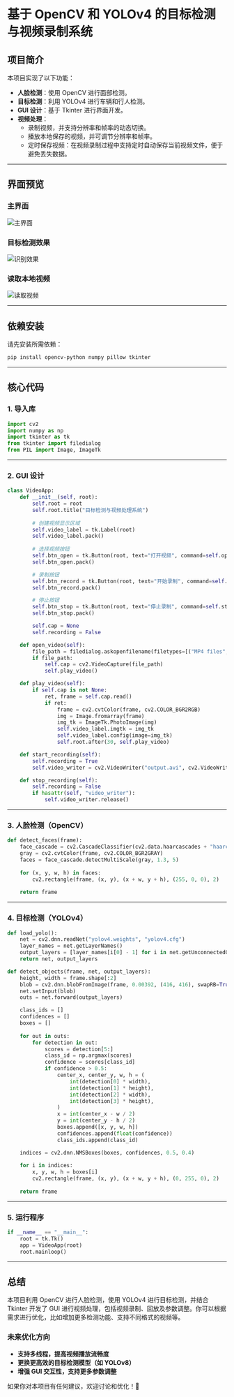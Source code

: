 # **基于 OpenCV 和 YOLOv4 的目标检测与视频录制系统**

## **项目简介**
本项目实现了以下功能：

- **人脸检测**：使用 OpenCV 进行面部检测。
- **目标检测**：利用 YOLOv4 进行车辆和行人检测。
- **GUI 设计**：基于 Tkinter 进行界面开发。
- **视频处理**：
  - 录制视频，并支持分辨率和帧率的动态切换。
  - 播放本地保存的视频，并可调节分辨率和帧率。
  - 定时保存视频：在视频录制过程中支持定时自动保存当前视频文件，便于避免丢失数据。


---

## **界面预览**
### **主界面**
![主界面](https://github.com/user-attachments/assets/6483c651-c072-4fac-9ad4-ad7ec83b80c8)

### **目标检测效果**
![识别效果](https://github.com/user-attachments/assets/14a9866a-d362-402f-91a6-23294244d693)

### **读取本地视频**
![读取视频](https://github.com/user-attachments/assets/04ae31dd-1379-4d95-9d04-389955ee225b)

---

## **依赖安装**
请先安装所需依赖：
```bash
pip install opencv-python numpy pillow tkinter
```

---

## **核心代码**

### **1. 导入库**
```python
import cv2
import numpy as np
import tkinter as tk
from tkinter import filedialog
from PIL import Image, ImageTk
```

---

### **2. GUI 设计**
```python
class VideoApp:
    def __init__(self, root):
        self.root = root
        self.root.title("目标检测与视频处理系统")
        
        # 创建视频显示区域
        self.video_label = tk.Label(root)
        self.video_label.pack()
        
        # 选择视频按钮
        self.btn_open = tk.Button(root, text="打开视频", command=self.open_video)
        self.btn_open.pack()

        # 录制按钮
        self.btn_record = tk.Button(root, text="开始录制", command=self.start_recording)
        self.btn_record.pack()

        # 停止按钮
        self.btn_stop = tk.Button(root, text="停止录制", command=self.stop_recording)
        self.btn_stop.pack()

        self.cap = None
        self.recording = False

    def open_video(self):
        file_path = filedialog.askopenfilename(filetypes=[("MP4 files", "*.mp4"), ("All files", "*.*")])
        if file_path:
            self.cap = cv2.VideoCapture(file_path)
            self.play_video()

    def play_video(self):
        if self.cap is not None:
            ret, frame = self.cap.read()
            if ret:
                frame = cv2.cvtColor(frame, cv2.COLOR_BGR2RGB)
                img = Image.fromarray(frame)
                img_tk = ImageTk.PhotoImage(img)
                self.video_label.imgtk = img_tk
                self.video_label.config(image=img_tk)
                self.root.after(30, self.play_video)

    def start_recording(self):
        self.recording = True
        self.video_writer = cv2.VideoWriter("output.avi", cv2.VideoWriter_fourcc(*"XVID"), 20, (640, 480))

    def stop_recording(self):
        self.recording = False
        if hasattr(self, "video_writer"):
            self.video_writer.release()
```

---

### **3. 人脸检测（OpenCV）**
```python
def detect_faces(frame):
    face_cascade = cv2.CascadeClassifier(cv2.data.haarcascades + "haarcascade_frontalface_default.xml")
    gray = cv2.cvtColor(frame, cv2.COLOR_BGR2GRAY)
    faces = face_cascade.detectMultiScale(gray, 1.3, 5)
    
    for (x, y, w, h) in faces:
        cv2.rectangle(frame, (x, y), (x + w, y + h), (255, 0, 0), 2)
    
    return frame
```

---

### **4. 目标检测（YOLOv4）**
```python
def load_yolo():
    net = cv2.dnn.readNet("yolov4.weights", "yolov4.cfg")
    layer_names = net.getLayerNames()
    output_layers = [layer_names[i[0] - 1] for i in net.getUnconnectedOutLayers()]
    return net, output_layers

def detect_objects(frame, net, output_layers):
    height, width = frame.shape[:2]
    blob = cv2.dnn.blobFromImage(frame, 0.00392, (416, 416), swapRB=True, crop=False)
    net.setInput(blob)
    outs = net.forward(output_layers)

    class_ids = []
    confidences = []
    boxes = []
    
    for out in outs:
        for detection in out:
            scores = detection[5:]
            class_id = np.argmax(scores)
            confidence = scores[class_id]
            if confidence > 0.5:
                center_x, center_y, w, h = (
                    int(detection[0] * width),
                    int(detection[1] * height),
                    int(detection[2] * width),
                    int(detection[3] * height),
                )
                x = int(center_x - w / 2)
                y = int(center_y - h / 2)
                boxes.append([x, y, w, h])
                confidences.append(float(confidence))
                class_ids.append(class_id)

    indices = cv2.dnn.NMSBoxes(boxes, confidences, 0.5, 0.4)
    
    for i in indices:
        x, y, w, h = boxes[i]
        cv2.rectangle(frame, (x, y), (x + w, y + h), (0, 255, 0), 2)
    
    return frame
```

---

### **5. 运行程序**
```python
if __name__ == "__main__":
    root = tk.Tk()
    app = VideoApp(root)
    root.mainloop()
```

---

## **总结**
本项目利用 OpenCV 进行人脸检测，使用 YOLOv4 进行目标检测，并结合 Tkinter 开发了 GUI 进行视频处理，包括视频录制、回放及参数调整。你可以根据需求进行优化，比如增加更多检测功能、支持不同格式的视频等。

### **未来优化方向**
- **支持多线程，提高视频播放流畅度**
- **更换更高效的目标检测模型（如 YOLOv8）**
- **增强 GUI 交互性，支持更多参数调整**

如果你对本项目有任何建议，欢迎讨论和优化！🚀
